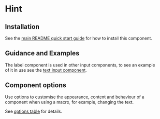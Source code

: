 # Hint

## Installation

See the [main README quick start guide](https://github.com/alphagov/govuk-frontend#quick-start) for how to install this component.

## Guidance and Examples

The label component is used in other input components, to see an example of it in use see the [text input component](https://design-system.service.gov.uk/components/text-input/#using-hint-text).

## Component options

Use options to customise the appearance, content and behaviour of a component when using a macro, for example, changing the text.

See [options table](https://design-system.service.gov.uk/components/text-input/#options-text-input-example--hint) for details.
